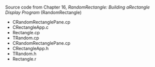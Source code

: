 Source code from Chapter 16, *RandomRectangle: Building aRectangle Display Program* (RandomRectangle)

 - CRandomRectanglePane.cp
 - CRectangleApp.c
 - Rectangle.cp
 - TRandom.cp
 - CRandomRectanglePane.cp
 - CRectangleApp.h
 - TRandom.h
 - Rectangle.r
   
